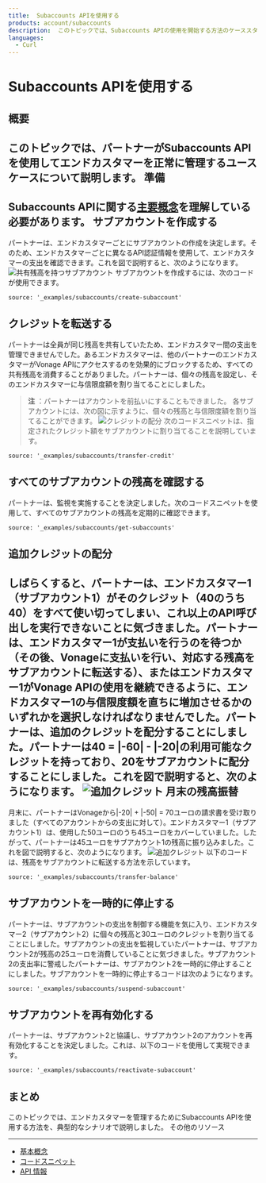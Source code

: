 ```yaml
---
title:  Subaccounts APIを使用する
products: account/subaccounts
description:  このトピックでは、Subaccounts APIの使用を開始する方法のケーススタディを紹介します。
languages:
  - Curl
---
```


Subaccounts APIを使用する
====================
概要
---
このトピックでは、パートナーがSubaccounts APIを使用してエンドカスタマーを正常に管理するユースケースについて説明します。
準備
---
Subaccounts APIに関する[主要概念](/account/subaccounts/overview)を理解している必要があります。
サブアカウントを作成する
------------
パートナーは、エンドカスタマーごとにサブアカウントの作成を決定します。そのため、エンドカスタマーごとに異なるAPI認証情報を使用して、エンドカスタマーの支出を確認できます。これを図で説明すると、次のようになります。
![共有残高を持つサブアカウント](/images/subaccounts/shared_balance.png)
サブアカウントを作成するには、次のコードが使用できます。
```code_snippets
source: '_examples/subaccounts/create-subaccount'
```
クレジットを転送する
----------
パートナーは全員が同じ残高を共有していたため、エンドカスタマー間の支出を管理できませんでした。あるエンドカスタマーは、他のパートナーのエンドカスタマーがVonage APIにアクセスするのを効果的にブロックするため、すべての共有残高を消費することがありました。パートナーは、個々の残高を設定し、そのエンドカスタマーに与信限度額を割り当てることにしました。

> **注** ：パートナーはアカウントを前払いにすることもできました。
各サブアカウントには、次の図に示すように、個々の残高と与信限度額を割り当てることができます。
![クレジットの配分](/images/subaccounts/credit_allocation.png)
次のコードスニペットは、指定されたクレジット額をサブアカウントに割り当てることを説明しています。
```code_snippets
source: '_examples/subaccounts/transfer-credit'
```
すべてのサブアカウントの残高を確認する
-------------------
パートナーは、監視を実施することを決定しました。次のコードスニペットを使用して、すべてのサブアカウントの残高を定期的に確認できます。
```code_snippets
source: '_examples/subaccounts/get-subaccounts'
```
追加クレジットの配分
----------
しばらくすると、パートナーは、エンドカスタマー1（サブアカウント1）がそのクレジット（40のうち40）をすべて使い切ってしまい、これ以上のAPI呼び出しを実行できないことに気づきました。パートナーは、エンドカスタマー1が支払いを行うのを待つか（その後、Vonageに支払いを行い、対応する残高をサブアカウントに転送する）、またはエンドカスタマー1がVonage APIの使用を継続できるように、エンドカスタマー1の与信限度額を直ちに増加させるかのいずれかを選択しなければなりませんでした。パートナーは、追加のクレジットを配分することにしました。パートナーは40 = |-60| - |-20|の利用可能なクレジットを持っており、20をサブアカウントに配分することにしました。これを図で説明すると、次のようになります。
![追加クレジット](/images/subaccounts/additional_credit_allocation.png)
月末の残高振替
-------
月末に、パートナーはVonageから|-20| \+ |-50| = 70ユーロの請求書を受け取りました（すべてのアカウントからの支出に対して）。エンドカスタマー1（サブアカウント1）は、使用した50ユーロのうち45ユーロをカバーしていました。したがって、パートナーは45ユーロをサブアカウント1の残高に振り込みました。これを図で説明すると、次のようになります。
![追加クレジット](/images/subaccounts/month_end_balance_transfer.png)
以下のコードは、残高をサブアカウントに転送する方法を示しています。
```code_snippets
source: '_examples/subaccounts/transfer-balance'
```
サブアカウントを一時的に停止する
----------------
パートナーは、サブアカウントの支出を制御する機能を気に入り、エンドカスタマー2（サブアカウント2）に個々の残高と30ユーロのクレジットを割り当てることにしました。サブアカウントの支出を監視していたパートナーは、サブアカウント2が残高の25ユーロを消費していることに気づきました。サブアカウント2の支出率に警戒したパートナーは、サブアカウント2を一時的に停止することにしました。サブアカウントを一時的に停止するコードは次のようになります。
```code_snippets
source: '_examples/subaccounts/suspend-subaccount'
```
サブアカウントを再有効化する
--------------
パートナーは、サブアカウント2と協議し、サブアカウント2のアカウントを再有効化することを決定しました。これは、以下のコードを使用して実現できます。
```code_snippets
source: '_examples/subaccounts/reactivate-subaccount'
```
まとめ
---
このトピックでは、エンドカスタマーを管理するためにSubaccounts APIを使用する方法を、典型的なシナリオで説明しました。
その他のリソース

---

* [基本概念](/account/subaccounts/overview)
* [コードスニペット](/account/subaccounts/code-snippets/create-subaccount)
* [API 情報](/api/subaccounts)

